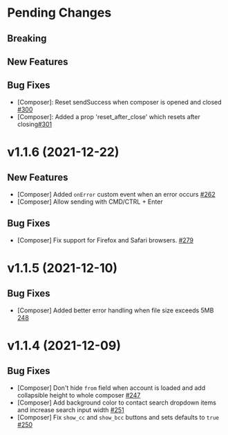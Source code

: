 # Pending Changes

## Breaking

## New Features

## Bug Fixes

- [Composer]: Reset sendSuccess when composer is opened and closed [#300](https://github.com/nylas/components/pull/300)
- [Composer]: Added a prop 'reset_after_close' which resets after closing[#301](https://github.com/nylas/components/pull/301)

# v1.1.6 (2021-12-22)

## New Features

- [Composer] Added `onError` custom event when an error occurs [#262](https://github.com/nylas/components/pull/262)
- [Composer] Allow sending with CMD/CTRL + Enter

## Bug Fixes

- [Composer] Fix support for Firefox and Safari browsers. [#279](https://github.com/nylas/components/pull/279)

# v1.1.5 (2021-12-10)

## Bug Fixes

- [Composer] Added better error handling when file size exceeds 5MB [248](https://github.com/nylas/components/pull/248)

# v1.1.4 (2021-12-09)

## Bug Fixes

- [Composer] Don't hide `from` field when account is loaded and add collapsible height to whole composer [#247](https://github.com/nylas/components/pull/247)
- [Composer] Add background color to contact search dropdown items and increase search input width [#251](https://github.com/nylas/components/pull/251)
- [Composer] Fix `show_cc` and `show_bcc` buttons and sets defaults to `true` [#250](https://github.com/nylas/components/pull/250)
